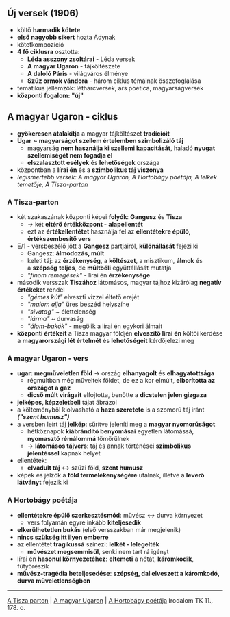 ## Új versek (1906)
- költő **harmadik kötete**
- **első nagyobb sikert** hozta Adynak
- kötetkompozíció
- **4 fő ciklusra** osztotta:
	- **Léda asszony zsoltárai** - Léda versek
	- **A magyar Ugaron** - tájköltészete
	- **A daloló Páris** - világváros élménye
	- **Szűz ormok vándora** - három ciklus témáinak összefoglalása
- tematikus jellemzők: létharcversek, ars poetica, magyarságversek
- **központi fogalom: "új"**
## A magyar Ugaron - ciklus
- **gyökeresen átalakítja** a magyar tájköltészet **tradícióit**
- **Ugar** **~** **magyarságot szellem értelemben szimbolizáló táj**
	- magyarság **nem használja ki szellemi kapacitását**, haladó **nyugat szellemiségét nem fogadja el**
	- **elszalasztott esélyek** és **lehetőségek** országa
- központban a **lírai én** és a **szimbolikus táj viszonya**
- *legismertebb versek: A magyar Ugaron, A Hortobágy poétája, A lelkek temetője, A Tisza-parton*
### A Tisza-parton
- két szakaszának központi képei **folyók**: **Gangesz** és **Tisza**
	- -> két **eltérő értékközpont -** **alapellentét**
	- ezt az **értékellentétet** használja fel az **ellentétekre épülő, értékszembesítő vers**
- E/1 - versbeszélő jött a **Gangesz** partjairól, **különállását** fejezi ki
	- Gangesz: **álmodozás, múlt**
	- keleti táj: az **érzékenység**, a **költészet**, a misztikum, **álmok** és a **szépség** **teljes**, de **múltbéli** együttállását mutatja
	- *"finom remegések"* - lírai én **érzékenysége**
- második versszak **Tiszához** látomásos, magyar tájhoz kizárólag **negatív értékeket** rendel
	- *"gémes kút"* elveszti vízzel éltető erejét
	- *"malom alja"* üres beszéd helyszíne
	- *"sivatag"* ~ élettelenség
	- *"lárma"* ~ durvaság
	- *"álom-bakók"* - megölik a lírai én egykori álmait 
- **központi értékeit** a Tisza magyar földjén **elveszítő lírai én** költői kérdése a **magyarországi lét értelmét** és **lehetőségeit** kérdőjelezi meg
### A magyar Ugaron - vers
- **ugar: megműveletlen föld** -> ország **elhanyagolt** és **elhagyatottsága**
	- régmúltban még műveltek földet, de ez a kor elmúlt, **elborította az országot a gaz**
	- **dicső múlt virágait** elfojtotta, benőtte a **dicstelen jelen gizgaza**
- **jelképes, képzeletbeli** tájat ábrázol
- a költeményből kiolvasható a **haza szeretete** is a szomorú táj iránt ***("szent humusz")***
- a versben leírt táj **jelkép**: sűrítve jeleníti meg a **magyar nyomorúságot**
	- hétköznapok **kiábrándító benyomásai** egyetlen látomássá, **nyomasztó rémálommá** tömörülnek
	- -> **látomásos tájvers**: táj és annak történései **szimbolikus jelentéssel** kapnak helyet
- ellentétek:
	- **elvadult táj** <-> szűzi föld, **szent humusz**
- képek és jelzők a **föld termelékenységére** utalnak, illetve a **leverő látványt** fejezik ki
### A Hortobágy poétája
- **ellentétekre épülő szerkesztésmód**: művész <-> durva környezet
	- vers folyamán egyre inkább **kiteljesedik**
- **elkerülhetetlen bukás** (első versszakban már megjelenik)
- **nincs szükség itt ilyen emberre**
- az ellentétet **tragikussá** színezi: **lelkét - lelegelték**
	- **művészet megsemmisül**, senki nem tart rá igényt
- lírai én **hasonul környezetéhez**: **eltemeti** a nótát, **káromkodik**, fütyörészik
- **művész-tragédia beteljesedése**: **szépség, dal elveszett a káromkodó, durva műveletlenségben**
---
[A Tisza parton](https://www.arcanum.com/hu/online-kiadvanyok/Verstar-verstar-otven-kolto-osszes-verse-2/ady-endre-13441/uj-versek-13446/a-magyar-ugaron-134B9/a-tisza-parton-134CD/) | [A magyar Ugaron](https://www.arcanum.com/hu/online-kiadvanyok/Verstar-verstar-otven-kolto-osszes-verse-2/ady-endre-13441/uj-versek-13446/a-magyar-ugaron-134B9/a-magyar-ugaron-134F5/) | [A Hortobágy poétája](https://www.arcanum.com/hu/online-kiadvanyok/Verstar-verstar-otven-kolto-osszes-verse-2/ady-endre-13441/uj-versek-13446/a-magyar-ugaron-134B9/a-hortobagy-poetaja-134BA/)
Irodalom TK 11., 178. o.